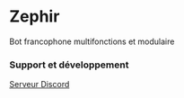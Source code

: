# Zephir
Bot francophone multifonctions et modulaire

### Support et développement
[Serveur Discord](discord.gg/65WFUXsgtq)
